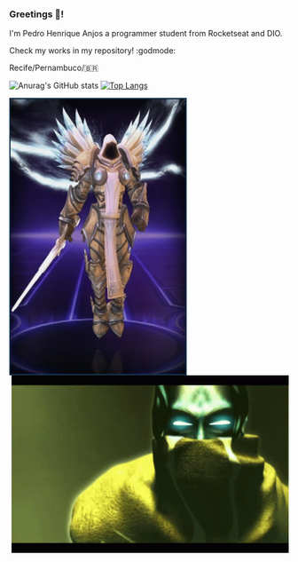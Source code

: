 ### Greetings 👋! 
I'm Pedro Henrique Anjos a programmer student from Rocketseat and DIO.

Check my works in my repository! :godmode:

Recife/Pernambuco/:brazil:
<a href="https://bnetcmsus-a.akamaihd.net/cms/content_folder_media/K7OAXTSFBE4T1395451232258.gif" width="400"></a>
<a href="" width="400"></a>

![Anurag's GitHub stats](https://github-readme-stats.vercel.app/api?username=Yenjix&show_icons=true&theme=dark)
[![Top Langs](https://github-readme-stats.vercel.app/api/top-langs/?username=Yenjix&layout=compact&langs_count=8)](https://github.com/anuraghazra/github-readme-stats)


<p>
   <img align="left" src="https://github.com/Yenjix/Yenjix/blob/main/tyrael.gif" width="320" height="500"/>
   <img align="right" src="https://github.com/Yenjix/Yenjix/blob/main/legacy-of-kain-raziel.gif" width="500" height="320"/>
</p>



   <!--
<a href="URL_REDIRECT" target="blank"><img align="center" src="URL_TO_YOUR_IMAGE" height="100" /></a>
**Yenjix/Yenjix** is a ✨ _special_ ✨ repository because its `README.md` (this file) appears on your GitHub profile.

Here are some ideas to get you started:

- 🔭 I’m currently working on ...
- 🌱 I’m currently learning ...
- 👯 I’m looking to collaborate on ...
- 🤔 I’m looking for help with ...
- 💬 Ask me about ...
- 📫 How to reach me: ...
- 😄 Pronouns: ...
- ⚡ Fun fact: ...
-->
